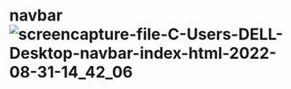 # navbar![screencapture-file-C-Users-DELL-Desktop-navbar-index-html-2022-08-31-14_42_06](https://user-images.githubusercontent.com/111860713/187643287-64c35009-3076-4814-9c67-0fe515a24d25.png)
